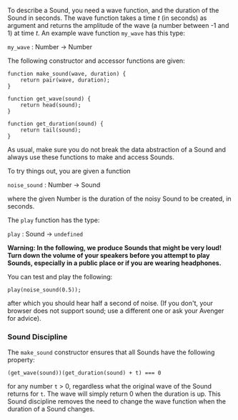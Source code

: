 To describe a Sound, you need a wave function, and the duration of the Sound in seconds.
The wave function takes a time *t* (in seconds) as argument and returns the amplitude of the wave
(a number between -1 and 1) at time *t*. An example wave function `my_wave` has this type:

`my_wave` : Number → Number

The following constructor and accessor functions are given:

```
function make_sound(wave, duration) {
    return pair(wave, duration);
}

function get_wave(sound) {
    return head(sound);
}

function get_duration(sound) {
    return tail(sound);
}
```

As usual, make sure you do not break the data abstraction of a Sound and always use these
functions to make and access Sounds.

To try things out, you are given a function

`noise_sound` : Number → Sound

where the given Number is the duration of the noisy Sound to be created, in seconds.

The `play` function has the type:

`play` : Sound → `undefined`

**Warning: In the following, we produce Sounds that might be very loud! Turn down the volume of
your speakers before you attempt to play Sounds, especially in a public place or if you are wearing
headphones.**

You can test and play the following:

```
play(noise_sound(0.5));
```

after which you should hear half a second of noise. (If you don't, your browser does not support sound; use a different one or ask your Avenger for advice).

### Sound Discipline

The `make_sound` constructor ensures that all Sounds have the following property:
```
(get_wave(sound))(get_duration(sound) + t) === 0
```
for any number `t` > 0, regardless what the original wave of the Sound returns for `t`.
The wave will simply return 0 when the duration is up.
This Sound discipline removes the need to change the wave function when
the duration of a Sound changes.
